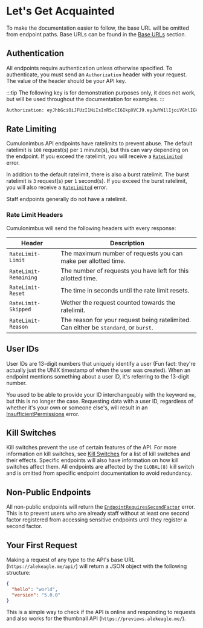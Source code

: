 # Let's Get Acquainted

To make the documentation easier to follow, the base URL will be omitted from endpoint paths. Base URLs can be found in the [Base URLs](/reference/#base-urls) section.

## Authentication

All endpoints require authentication unless otherwise specified. To authenticate, you must send an `Authorization` header with your request. The value of the header should be your API key.

:::tip
The following key is for demonstration purposes only, it does not work, but will be used throughout the documentation for examples.
:::

```txt
Authorization: eyJhbGciOiJFUzI1NiIsInR5cCI6IkpXVCJ9.eyJuYW1lIjoiVGhlIGV4YW1wbGUgdG9rZW4gZm9yIGRvY3MuYWxla2VhZ2xlLm1lIiwic3ViIjoiMTY0NzAxNTAyODYyNiIsImlhdCI6MTY4NzA2NzYxNCwiZXhwIjoyMDAyNjQzNjE0fQ.qAwhjhtGT56iAI52EsdVYcaTjmLPeR51TALkJ1CwRlfyDHwrsOTzAe8Y3za_tJqkvSaohwQq4cD7lZbTzMSw8Q
```

## Rate Limiting

Cumulonimbus API endpoints have ratelimits to prevent abuse. The default ratelimit is `100` request(s) per `1` minute(s), but this can vary depending on the endpoint. If you exceed the ratelimit, you will receive a [`RateLimited`](/reference/errors#ratelimited) error.

In addition to the default ratelimit, there is also a burst ratelimit. The burst ratelimit is `3` request(s) per `1` second(s). If you exceed the burst ratelimit, you will also receive a [`RateLimited`](/reference/errors#ratelimited) error.

Staff endpoints generally do not have a ratelimit.

### Rate Limit Headers

Cumulonimbus will send the following headers with every response:

| Header                | Description                                                                          |
| --------------------- | ------------------------------------------------------------------------------------ |
| `RateLimit-Limit`     | The maximum number of requests you can make per allotted time.                       |
| `RateLimit-Remaining` | The number of requests you have left for this allotted time.                         |
| `RateLimit-Reset`     | The time in seconds until the rate limit resets.                                     |
| `RateLimit-Skipped`   | Wether the request counted towards the ratelimit.                                    |
| `RateLimit-Reason`    | The reason for your request being ratelimited. Can either be `standard`, or `burst`. |

## User IDs

User IDs are 13-digit numbers that uniquely identify a user (Fun fact: they're actually just the UNIX timestamp of when the user was created). When an endpoint mentions something about a user ID, it's referring to the 13-digit number.

You used to be able to provide your ID interchangeably with the keyword `me`, but this is no longer the case. Requesting data with a user ID, regardless of whether it's your own or someone else's, will result in an [InsufficientPermissions](/reference/errors#insufficientpermissions) error.

## Kill Switches

Kill switches prevent the use of certain features of the API. For more information on kill switches, see [Kill Switches](/reference/#kill-switches) for a list of kill switches and their effects. Specific endpoints will also have information on how kill switches affect them. All endpoints are affected by the `GLOBAL(8)` kill switch and is omitted from specific endpoint documentation to avoid redundancy.

## Non-Public Endpoints

All non-public endpoints will return the [`EndpointRequiresSecondFactor`](/reference/errors#endpointrequiressecondfactor) error. This is to prevent users who are already staff without at least one second factor registered from accessing sensitive endpoints until they register a second factor.

## Your First Request

Making a request of any type to the API's base URL (`https://alekeagle.me/api/`) will return a JSON object with the following structure:

```json
{
  "hello": "world",
  "version": "5.0.0"
}
```

This is a simple way to check if the API is online and responding to requests and also works for the thumbnail API (`https://previews.alekeagle.me/`).
